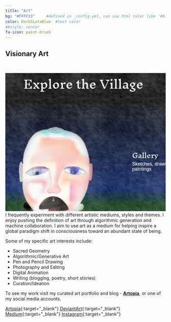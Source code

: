 ```yaml
---
title: "Art"
bg: "#FFFF33"     #defined in _config.yml, can use html color like '#010101'
color: DarkSLateBlue  #text color
##style: center
fa-icon: paint-brush
---
```


## Visionary Art
<br>

<a href="http://aherman.github.io/artopia" target="_blank"><img class="feature-image" src="../img/artopia-screenshot.jpg"/></a>
I frequently experiment with different artistic mediums, styles and themes. I enjoy pushing the definition of art through algorithmic generation and machine collaboration. I aim to use art as a medium for helping inspire a global paradigm shift in consciousness toward an abundant state of being.

Some of my specific art interests include:

* Sacred Geometry
* Algorithmic/Generative Art
* Pen and Pencil Drawing
* Photography and Editing
* Digital Animation
* Writing (blogging, poetry, short stories)
* Curation/Ideation

To see my work visit my curated art portfolio and blog - <a href="http://aherman.github.io/artopia" target="_blank">__Artopia__</a>, or one of my social media accounts.

[<span class="tooltip fa fa-home fa-2x"><span class="tooltiptext">Artopia</span></span>](http://aherman.github.io/artopia){:target="_blank"}
[<span class="tooltip fa fa-deviantart fa-2x"><span class="tooltiptext">DeviantArt</span></span>](http://hippiefuturist.deviantart.com/){:target="_blank"}
[<span class="tooltip fa fa-medium fa-2x"><span class="tooltiptext">Medium</span></span>](https://medium.com/@andrew.herman){:target="_blank"}
[<span class="tooltip fa fa-instagram fa-2x"><span class="tooltiptext">Instagram</span></span>](https://www.instagram.com/hippie.futurist/){:target="_blank"}
